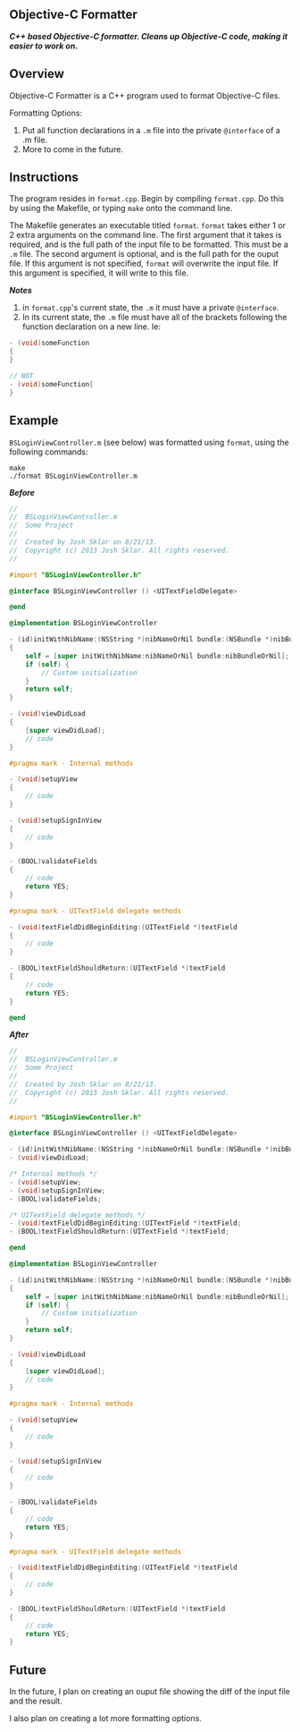 ## Objective-C Formatter

***C++ based Objective-C formatter. Cleans up Objective-C code, making it easier to work on.***

Overview
------------

Objective-C Formatter is a C++ program used to format Objective-C files.

Formatting Options:

1. Put all function declarations in a `.m` file into the private `@interface` of a .m file.
2. More to come in the future.


Instructions
------------
The program resides in `format.cpp`. Begin by compiling `format.cpp`. Do this by using the Makefile, or typing `make` onto the command line.

The Makefile generates an executable titled `format`. `format` takes either 1 or 2 extra arguments on the command line. The first argument that it takes is required, and is the full path of the input file to be formatted. This must be a `.m` file. The second argument is optional, and is the full path for the ouput file. If this argument is not specified, `format` will overwrite the input file. If this argument is specified, it will write to this file.

***Notes***

1. in `format.cpp`'s current state, the `.m` it must have a private `@interface`.
2. In its current state, the `.m` file must have all of the brackets following the function declaration on a new line. Ie:

```objective-c
- (void)someFunction
{
}

// NOT
- (void)someFunction{
}
```

Example
-------
`BSLoginViewController.m` (see below) was formatted using `format`, using the following commands:

```
make
./format BSLoginViewController.m
```

***Before***

```objective-c
//
//  BSLoginViewController.m
//  Some Project
//
//  Created by Josh Sklar on 8/21/13.
//  Copyright (c) 2013 Josh Sklar. All rights reserved.
//

#import "BSLoginViewController.h"

@interface BSLoginViewController () <UITextFieldDelegate>

@end

@implementation BSLoginViewController

- (id)initWithNibName:(NSString *)nibNameOrNil bundle:(NSBundle *)nibBundleOrNil
{
    self = [super initWithNibName:nibNameOrNil bundle:nibBundleOrNil];
    if (self) {
        // Custom initialization
    }
    return self;
}

- (void)viewDidLoad
{
    [super viewDidLoad];
    // code
}

#pragma mark - Internal methods

- (void)setupView
{
    // code
}

- (void)setupSignInView
{
    // code
}

- (BOOL)validateFields
{
    // code
    return YES;
}

#pragma mark - UITextField delegate methods

- (void)textFieldDidBeginEditing:(UITextField *)textField
{
    // code
}

- (BOOL)textFieldShouldReturn:(UITextField *)textField
{
    // code
    return YES;
}

@end
```

***After***

```objective-c
//
//  BSLoginViewController.m
//  Some Project
//
//  Created by Josh Sklar on 8/21/13.
//  Copyright (c) 2013 Josh Sklar. All rights reserved.
//

#import "BSLoginViewController.h"

@interface BSLoginViewController () <UITextFieldDelegate>

- (id)initWithNibName:(NSString *)nibNameOrNil bundle:(NSBundle *)nibBundleOrNil;
- (void)viewDidLoad;

/* Internal methods */
- (void)setupView;
- (void)setupSignInView;
- (BOOL)validateFields;

/* UITextField delegate methods */
- (void)textFieldDidBeginEditing:(UITextField *)textField;
- (BOOL)textFieldShouldReturn:(UITextField *)textField;

@end

@implementation BSLoginViewController

- (id)initWithNibName:(NSString *)nibNameOrNil bundle:(NSBundle *)nibBundleOrNil
{
    self = [super initWithNibName:nibNameOrNil bundle:nibBundleOrNil];
    if (self) {
        // Custom initialization
    }
    return self;
}

- (void)viewDidLoad
{
    [super viewDidLoad];
    // code
}

#pragma mark - Internal methods

- (void)setupView
{
    // code
}

- (void)setupSignInView
{
    // code
}

- (BOOL)validateFields
{
    // code
    return YES;
}

#pragma mark - UITextField delegate methods

- (void)textFieldDidBeginEditing:(UITextField *)textField
{
    // code
}

- (BOOL)textFieldShouldReturn:(UITextField *)textField
{
    // code
    return YES;
}


```



Future
-------

In the future, I plan on creating an ouput file showing the diff of the input file and the result.

I also plan on creating a lot more formatting options.

